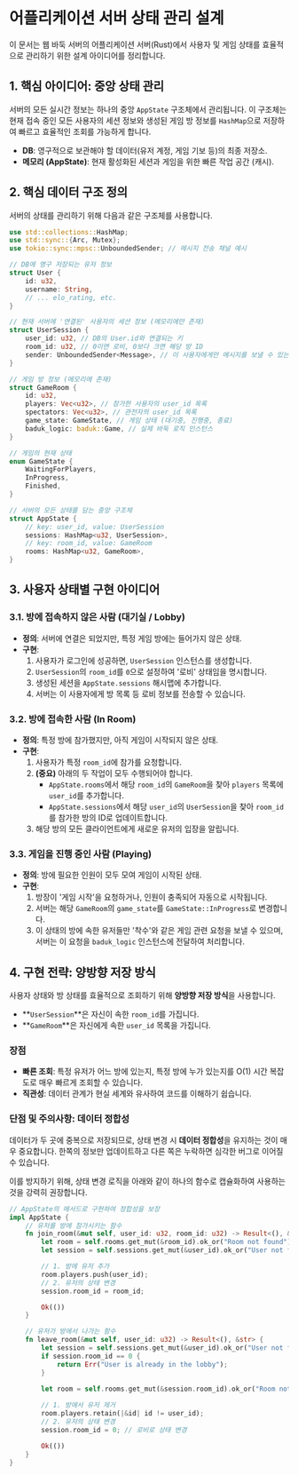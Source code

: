# 어플리케이션 서버 상태 관리 설계

이 문서는 웹 바둑 서버의 어플리케이션 서버(Rust)에서 사용자 및 게임 상태를 효율적으로 관리하기 위한 설계 아이디어를 정리합니다.

## 1. 핵심 아이디어: 중앙 상태 관리

서버의 모든 실시간 정보는 하나의 중앙 `AppState` 구조체에서 관리됩니다. 이 구조체는 현재 접속 중인 모든 사용자의 세션 정보와 생성된 게임 방 정보를 `HashMap`으로 저장하여 빠르고 효율적인 조회를 가능하게 합니다.

- **DB**: 영구적으로 보관해야 할 데이터(유저 계정, 게임 기보 등)의 최종 저장소.
- **메모리 (AppState)**: 현재 활성화된 세션과 게임을 위한 빠른 작업 공간 (캐시).

## 2. 핵심 데이터 구조 정의

서버의 상태를 관리하기 위해 다음과 같은 구조체를 사용합니다.

```rust
use std::collections::HashMap;
use std::sync::{Arc, Mutex};
use tokio::sync::mpsc::UnboundedSender; // 메시지 전송 채널 예시

// DB에 영구 저장되는 유저 정보
struct User {
    id: u32,
    username: String,
    // ... elo_rating, etc.
}

// 현재 서버에 '연결된' 사용자의 세션 정보 (메모리에만 존재)
struct UserSession {
    user_id: u32, // DB의 User.id와 연결되는 키
    room_id: u32, // 0이면 로비, 0보다 크면 해당 방 ID
    sender: UnboundedSender<Message>, // 이 사용자에게만 메시지를 보낼 수 있는 통로
}

// 게임 방 정보 (메모리에 존재)
struct GameRoom {
    id: u32,
    players: Vec<u32>, // 참가한 사용자의 user_id 목록
    spectators: Vec<u32>, // 관전자의 user_id 목록
    game_state: GameState, // 게임 상태 (대기중, 진행중, 종료)
    baduk_logic: baduk::Game, // 실제 바둑 로직 인스턴스
}

// 게임의 현재 상태
enum GameState {
    WaitingForPlayers,
    InProgress,
    Finished,
}

// 서버의 모든 상태를 담는 중앙 구조체
struct AppState {
    // key: user_id, value: UserSession
    sessions: HashMap<u32, UserSession>,
    // key: room_id, value: GameRoom
    rooms: HashMap<u32, GameRoom>,
}
```

## 3. 사용자 상태별 구현 아이디어

### 3.1. 방에 접속하지 않은 사람 (대기실 / Lobby)

- **정의**: 서버에 연결은 되었지만, 특정 게임 방에는 들어가지 않은 상태.
- **구현**:
    1. 사용자가 로그인에 성공하면, `UserSession` 인스턴스를 생성합니다.
    2. `UserSession`의 `room_id`를 `0`으로 설정하여 '로비' 상태임을 명시합니다.
    3. 생성된 세션을 `AppState.sessions` 해시맵에 추가합니다.
    4. 서버는 이 사용자에게 방 목록 등 로비 정보를 전송할 수 있습니다.

### 3.2. 방에 접속한 사람 (In Room)

- **정의**: 특정 방에 참가했지만, 아직 게임이 시작되지 않은 상태.
- **구현**:
    1. 사용자가 특정 `room_id`에 참가를 요청합니다.
    2. **(중요)** 아래의 두 작업이 모두 수행되어야 합니다.
        - `AppState.rooms`에서 해당 `room_id`의 `GameRoom`을 찾아 `players` 목록에 `user_id`를 추가합니다.
        - `AppState.sessions`에서 해당 `user_id`의 `UserSession`을 찾아 `room_id`를 참가한 방의 ID로 업데이트합니다.
    3. 해당 방의 모든 클라이언트에게 새로운 유저의 입장을 알립니다.

### 3.3. 게임을 진행 중인 사람 (Playing)

- **정의**: 방에 필요한 인원이 모두 모여 게임이 시작된 상태.
- **구현**:
    1. 방장이 '게임 시작'을 요청하거나, 인원이 충족되어 자동으로 시작됩니다.
    2. 서버는 해당 `GameRoom`의 `game_state`를 `GameState::InProgress`로 변경합니다.
    3. 이 상태의 방에 속한 유저들만 '착수'와 같은 게임 관련 요청을 보낼 수 있으며, 서버는 이 요청을 `baduk_logic` 인스턴스에 전달하여 처리합니다.

## 4. 구현 전략: 양방향 저장 방식

사용자 상태와 방 상태를 효율적으로 조회하기 위해 **양방향 저장 방식**을 사용합니다.

- **`UserSession`**은 자신이 속한 `room_id`를 가집니다.
- **`GameRoom`**은 자신에게 속한 `user_id` 목록을 가집니다.

### 장점

- **빠른 조회**: 특정 유저가 어느 방에 있는지, 특정 방에 누가 있는지를 O(1) 시간 복잡도로 매우 빠르게 조회할 수 있습니다.
- **직관성**: 데이터 관계가 현실 세계와 유사하여 코드를 이해하기 쉽습니다.

### 단점 및 주의사항: 데이터 정합성

데이터가 두 곳에 중복으로 저장되므로, 상태 변경 시 **데이터 정합성**을 유지하는 것이 매우 중요합니다. 한쪽의 정보만 업데이트하고 다른 쪽은 누락하면 심각한 버그로 이어질 수 있습니다.

이를 방지하기 위해, 상태 변경 로직을 아래와 같이 하나의 함수로 캡슐화하여 사용하는 것을 강력히 권장합니다.

```rust
// AppState의 메서드로 구현하여 정합성을 보장
impl AppState {
    // 유저를 방에 참가시키는 함수
    fn join_room(&mut self, user_id: u32, room_id: u32) -> Result<(), &str> {
        let room = self.rooms.get_mut(&room_id).ok_or("Room not found")?;
        let session = self.sessions.get_mut(&user_id).ok_or("User not found")?;

        // 1. 방에 유저 추가
        room.players.push(user_id);
        // 2. 유저의 상태 변경
        session.room_id = room_id;

        Ok(())
    }

    // 유저가 방에서 나가는 함수
    fn leave_room(&mut self, user_id: u32) -> Result<(), &str> {
        let session = self.sessions.get_mut(&user_id).ok_or("User not found")?;
        if session.room_id == 0 {
            return Err("User is already in the lobby");
        }

        let room = self.rooms.get_mut(&session.room_id).ok_or("Room not found")?;
        
        // 1. 방에서 유저 제거
        room.players.retain(|&id| id != user_id);
        // 2. 유저의 상태 변경
        session.room_id = 0; // 로비로 상태 변경

        Ok(())
    }
}
```
